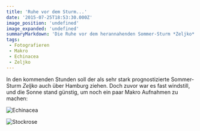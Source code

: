 ```yaml
---
title: 'Ruhe vor dem Sturm...'
date: '2015-07-25T18:53:30.000Z'
image_position: 'undefined'
image_expanded: 'undefined'
summaryMarkdown: 'Die Ruhe vor dem herannahenden Sommer-Sturm *Zeljko* habe ich genutzt, um noch ein paar Makro-Aufnahmen zu machen...'
tags:
 - Fotografieren
 - Makro
 - Echinacea
 - Zeljko
---
```


In den kommenden Stunden soll der als sehr stark prognostizierte Sommer-Sturm *Zeljko* auch über Hamburg ziehen. Doch zuvor war es fast windstill, und die Sonne stand günstig, um noch ein paar Makro Aufnahmen zu machen:

![Echinacea](/uploads/150725-027.jpg)

![Stockrose](/uploads/150725-003-2.jpg)  
